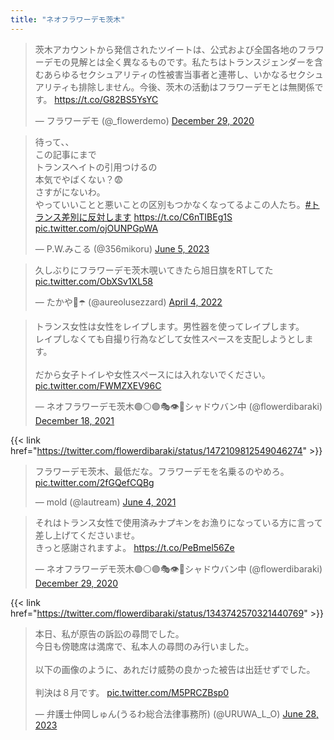 ```yaml
---
title: "ネオフラワーデモ茨木"
---
```


<blockquote class="twitter-tweet"><p lang="ja" dir="ltr">茨木アカウントから発信されたツイートは、公式および全国各地のフラワーデモの見解とは全く異なるものです。私たちはトランスジェンダーを含むあらゆるセクシュアリティの性被害当事者と連帯し、いかなるセクシュアリティも排除しません。今後、茨木の活動はフラワーデモとは無関係です。 <a href="https://t.co/G82BS5YsYC">https://t.co/G82BS5YsYC</a></p>&mdash; フラワーデモ (@_flowerdemo) <a href="https://twitter.com/_flowerdemo/status/1343797790791462912?ref_src=twsrc%5Etfw">December 29, 2020</a></blockquote> <script async src="https://platform.twitter.com/widgets.js" charset="utf-8"></script>

<blockquote class="twitter-tweet"><p lang="ja" dir="ltr">待って、、<br>この記事にまで<br>トランスヘイトの引用つけるの<br>本気でやばくない？😨<br>さすがにないわ。<br>やっていいことと悪いことの区別もつかなくなってるよこの人たち。<a href="https://twitter.com/hashtag/%E3%83%88%E3%83%A9%E3%83%B3%E3%82%B9%E5%B7%AE%E5%88%A5%E3%81%AB%E5%8F%8D%E5%AF%BE%E3%81%97%E3%81%BE%E3%81%99?src=hash&amp;ref_src=twsrc%5Etfw">#トランス差別に反対します</a> <a href="https://t.co/C6nTIBEg1S">https://t.co/C6nTIBEg1S</a> <a href="https://t.co/ojOUNPGpWA">pic.twitter.com/ojOUNPGpWA</a></p>&mdash; P.W.みこる (@356mikoru) <a href="https://twitter.com/356mikoru/status/1665659321626288138?ref_src=twsrc%5Etfw">June 5, 2023</a></blockquote> <script async src="https://platform.twitter.com/widgets.js" charset="utf-8"></script> 

<blockquote class="twitter-tweet"><p lang="ja" dir="ltr">久しぶりにフラワーデモ茨木覗いてきたら旭日旗をRTしてた <a href="https://t.co/ObXSv1XL58">pic.twitter.com/ObXSv1XL58</a></p>&mdash; たかや🌰☂️ (@aureolusezzard) <a href="https://twitter.com/aureolusezzard/status/1510875630917021697?ref_src=twsrc%5Etfw">April 4, 2022</a></blockquote> <script async src="https://platform.twitter.com/widgets.js" charset="utf-8"></script>

<blockquote class="twitter-tweet"><p lang="ja" dir="ltr">トランス女性は女性をレイプします。男性器を使ってレイプします。<br>レイプしなくても自撮り行為などして女性スペースを支配しようとします。<br><br>だから女子トイレや女性スペースには入れないでください。 <a href="https://t.co/FWMZXEV96C">pic.twitter.com/FWMZXEV96C</a></p>&mdash; ネオフラワーデモ茨木🟢⚪🟣🎭👁🍤シャドウバン中 (@flowerdibaraki) <a href="https://twitter.com/flowerdibaraki/status/1472109812549046274?ref_src=twsrc%5Etfw">December 18, 2021</a></blockquote> <script async src="https://platform.twitter.com/widgets.js" charset="utf-8"></script>

{{< link href="https://twitter.com/flowerdibaraki/status/1472109812549046274" >}}

<blockquote class="twitter-tweet"><p lang="ja" dir="ltr">フラワーデモ茨木、最低だな。フラワーデモを名乗るのやめろ。 <a href="https://t.co/2fGQefCQBg">pic.twitter.com/2fGQefCQBg</a></p>&mdash; mold (@lautream) <a href="https://twitter.com/lautream/status/1400835793338261511?ref_src=twsrc%5Etfw">June 4, 2021</a></blockquote> <script async src="https://platform.twitter.com/widgets.js" charset="utf-8"></script>

<blockquote class="twitter-tweet"><p lang="ja" dir="ltr">それはトランス女性で使用済みナプキンをお漁りになっている方に言って差し上げてくださいませ。<br>きっと感謝されますよ。 <a href="https://t.co/PeBmel56Ze">https://t.co/PeBmel56Ze</a></p>&mdash; ネオフラワーデモ茨木🟢⚪🟣🎭👁🍤シャドウバン中 (@flowerdibaraki) <a href="https://twitter.com/flowerdibaraki/status/1343742570321440769?ref_src=twsrc%5Etfw">December 29, 2020</a></blockquote> <script async src="https://platform.twitter.com/widgets.js" charset="utf-8"></script>

{{< link href="https://twitter.com/flowerdibaraki/status/1343742570321440769" >}}

<blockquote class="twitter-tweet"><p lang="ja" dir="ltr">本日、私が原告の訴訟の尋問でした。<br>今日も傍聴席は満席で、私本人の尋問のみ行いました。<br><br>以下の画像のように、あれだけ威勢の良かった被告は出廷せずでした。<br><br>判決は８月です。 <a href="https://t.co/M5PRCZBsp0">pic.twitter.com/M5PRCZBsp0</a></p>&mdash; 弁護士仲岡しゅん(うるわ総合法律事務所) (@URUWA_L_O) <a href="https://twitter.com/URUWA_L_O/status/1673978687128219649?ref_src=twsrc%5Etfw">June 28, 2023</a></blockquote> <script async src="https://platform.twitter.com/widgets.js" charset="utf-8"></script> 